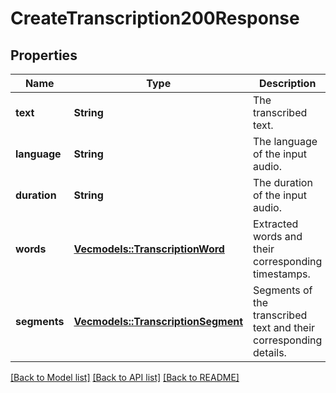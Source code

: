 # CreateTranscription200Response

## Properties
Name | Type | Description | Notes
------------ | ------------- | ------------- | -------------
**text** | **String** | The transcribed text. | 
**language** | **String** | The language of the input audio. | 
**duration** | **String** | The duration of the input audio. | 
**words** | [**Vec<models::TranscriptionWord>**](TranscriptionWord.md) | Extracted words and their corresponding timestamps. | [optional] [default to None]
**segments** | [**Vec<models::TranscriptionSegment>**](TranscriptionSegment.md) | Segments of the transcribed text and their corresponding details. | [optional] [default to None]

[[Back to Model list]](../README.md#documentation-for-models) [[Back to API list]](../README.md#documentation-for-api-endpoints) [[Back to README]](../README.md)


